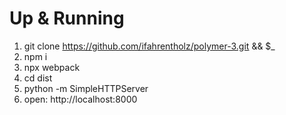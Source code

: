# Up & Running

1. git clone https://github.com/ifahrentholz/polymer-3.git && $_
2. npm i
3. npx webpack
4. cd dist
5. python -m SimpleHTTPServer
6. open: http://localhost:8000
